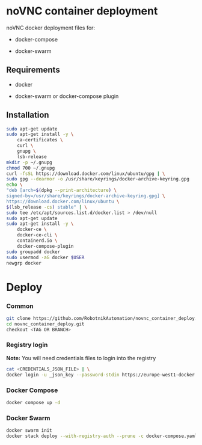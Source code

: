 # noVNC container deployment

noVNC docker deployment files for:

- docker-compose

- docker-swarm

## Requirements

- docker

- docker-swarm or docker-compose plugin

## Installation

```bash
sudo apt-get update
sudo apt-get install -y \
    ca-certificates \
    curl \
    gnupg \
    lsb-release
mkdir -p ~/.gnupg
chmod 700 ~/.gnupg
curl -fsSL https://download.docker.com/linux/ubuntu/gpg | \
sudo gpg --dearmor -o /usr/share/keyrings/docker-archive-keyring.gpg
echo \
"deb [arch=$(dpkg --print-architecture) \
signed-by=/usr/share/keyrings/docker-archive-keyring.gpg] \
https://download.docker.com/linux/ubuntu \
$(lsb_release -cs) stable" | \
sudo tee /etc/apt/sources.list.d/docker.list > /dev/null
sudo apt-get update
sudo apt-get install -y \
    docker-ce \
    docker-ce-cli \
    containerd.io \
    docker-compose-plugin
sudo groupadd docker
sudo usermod -aG docker $USER
newgrp docker
```

# Deploy

### Common

```bash
git clone https://github.com/RobotnikAutomation/novnc_container_deploy.git
cd novnc_container_deploy.git
checkout <TAG OR BRANCH>
```

### Registry login

**Note:** You will need credentials files to login into the registry

```bash
cat <CREDENTIALS_JSON_FILE> | \
docker login -u _json_key --password-stdin https://europe-west1-docker.pkg.dev
```

### Docker Compose

```bash
docker compose up -d
```

### Docker Swarm

```bash
docker swarm init
docker stack deploy --with-registry-auth --prune -c docker-compose.yaml  novnc
```
